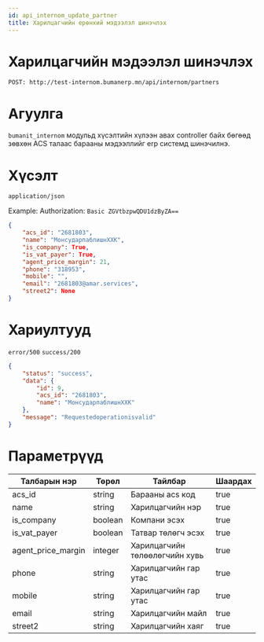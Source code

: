 ```yaml
---
id: api_internom_update_partner
title: Харилцагчийн ерөнхий мэдээлэл шинэчлэх
---
```

# Харилцагчийн мэдээлэл шинэчлэх

`POST: http://test-internom.bumanerp.mn/api/internom/partners` 



# Агуулга

`bumanit_internom` модульд хүсэлтийн хүлээн авах controller байх бөгөөд зөвхөн ACS талаас барааны мэдээллийг
erp системд шинэчилнэ.

# Хүсэлт
`application/json`

Example: Authorization: `Basic ZGVtbzpwQDU1dzByZA==`


```json
{
	"acs_id": "2681803",
	"name": "МонсударпаблишнХХК",
	"is_company": True,
	"is_vat_payer": True,
	"agent_price_margin": 21,
	"phone": "318953",
	"mobile": "",
	"email": "2681803@amar.services",
	"street2": None
}
```

# Хариултууд

`error/500`
`success/200`
```json
{
	"status": "success",
	"data": {
		"id": 9,
		"acs_id": "2681803",
		"name": "МонсударпаблишнХХК"
	},
	"message": "Requestedoperationisvalid"
}
```

# Параметрүүд
  <Tabs>
              <TabItem value="monos_v13" label="Monos v13" default>
                <table>
                  <thead>
                     <tr>
                      <th>Талбарын нэр</th>
                      <th>Төрөл</th>
                      <th>Тайлбар</th>
                      <th>Шаардах</th>
                    </tr>
                  </thead>
                  <tbody>
                    <tr>
                      <td>acs_id</td>
                      <td>string</td>
                      <td>Барааны acs код</td>
                      <td>true</td>
                    </tr>
                    <tr>
                      <td>name</td>
                      <td>string</td>
                      <td>Харилцагчийн нэр</td>
                      <td>true</td>
                    </tr>
                    <tr>
                      <td>is_company</td>
                      <td>boolean</td>
                      <td>Компани эсэх</td>
                      <td>true</td>
                    </tr>
                    <tr>
                      <td>is_vat_payer</td>
                      <td>boolean</td>
                      <td>Татвар төлөгч эсэх</td>
                      <td>true</td>
                    </tr>
                    <tr>
                      <td>agent_price_margin</td>
                      <td>integer</td>
                      <td>Харилцагчийн төлөөлөгчийн хувь</td>
                      <td>true</td>
                    </tr>
                    <tr>
                      <td>phone</td>
                      <td>string</td>
                      <td>Харилцагчийн гар утас</td>
                      <td>true</td>
                    </tr>
                    <tr>
                      <td>mobile</td>
                      <td>string</td>
                      <td>Харилцагчийн гар утас</td>
                      <td>true</td>
                    </tr>
                       <tr>
                      <td>email</td>
                      <td>string</td>
                      <td>Харилцагчийн майл</td>
                      <td>true</td>
                    </tr>
                       <tr>
                      <td>street2</td>
                      <td>string</td>
                      <td>Харилцагчийн хаяг</td>
                      <td>true</td>
                    </tr>
                  </tbody>
                </table>
              </TabItem>
</Tabs>
